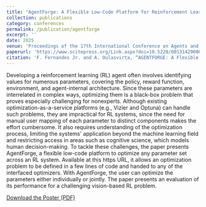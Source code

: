 ```yaml
---
title: "AgentForge: A Flexible Low-Code Platform for Reinforcement Learning Agent Design"
collection: publications
category: conferences
permalink: /publication/agentforge
excerpt: ''
date: 2025
venue: 'Proceedings of the 17th International Conference on Agents and Artificial Intelligence (ICAART 2025)'
paperurl: 'https://www.scitepress.org/Link.aspx?doi=10.5220/0013142900003890'
citation: 'F. Fernandes Jr. and A. Oulasvirta, “AGENTFORGE: A Flexible Low-Code Platform for Reinforcement Learning Agent Design:,” in Proceedings of the 17th International Conference on Agents and Artificial Intelligence, Porto, Portugal: SCITEPRESS - Science and Technology Publications, 2025, pp. 351–358. doi: 10.5220/0013142900003890.'
---
```


Developing a reinforcement learning (RL) agent often involves identifying values for numerous parameters, covering the policy, reward function, environment, and agent-internal architecture. Since these parameters are interrelated in complex ways, optimizing them is a black-box problem that proves especially challenging for nonexperts. Although existing optimization-as-a-service platforms (e.g., Vizier and Optuna) can handle such problems, they are impractical for RL systems, since the need for manual user mapping of each parameter to distinct components makes the effort cumbersome. It also requires understanding of the optimization process, limiting the systems' application beyond the machine learning field and restricting access in areas such as cognitive science, which models human decision-making. To tackle these challenges, the paper presents AgentForge, a flexible low-code platform to optimize any parameter set across an RL system. Available at this https URL, it allows an optimization problem to be defined in a few lines of code and handed to any of the interfaced optimizers. With AgentForge, the user can optimize the parameters either individually or jointly. The paper presents an evaluation of its performance for a challenging vision-based RL problem. 

[Download the Poster (PDF)](/files/poster_agentforge.pdf)